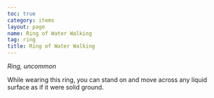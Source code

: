 ```yaml
---
toc: true
category: items
layout: page
name: Ring of Water Walking
tag: ring
title: Ring of Water Walking 
---
```

_Ring, uncommon_ 

While wearing this ring, you can stand on and move across any liquid surface as if it were solid ground. 